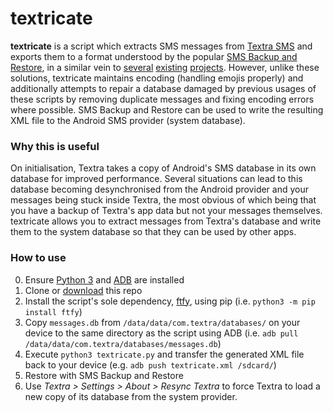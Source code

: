 # textricate
**textricate**  is a script which extracts SMS messages from [Textra SMS](https://play.google.com/store/apps/details?id=com.textra) and exports them to a format understood by the popular [SMS Backup and Restore](https://play.google.com/store/apps/details?id=com.riteshsahu.SMSBackupRestore), in a similar vein to [several](https://github.com/sync-oz/convert-textra-db-to-xml) [existing](https://codegists.com/snippet/php/textra_sms_convertphp_kaiyao_php) [projects](https://github.com/alexisph/textra_to_xml). However, unlike these solutions, textricate maintains encoding (handling emojis properly) and additionally attempts to repair a database damaged by previous usages of these scripts by removing duplicate messages and fixing encoding errors where possible. SMS Backup and Restore can be used to write the resulting XML file to the Android SMS provider (system database).

### Why this is useful

On initialisation, Textra takes a copy of Android's SMS database in its own database for improved performance. Several situations can lead to this database becoming desynchronised from the Android provider and your messages being stuck inside Textra, the most obvious of which being that you have a backup of Textra's app data but not your messages themselves. textricate allows you to extract messages from Textra's database and write them to the system database so that they can be used by other apps.

### How to use
0. Ensure [Python 3](https://realpython.com/installing-python/) and [ADB](https://www.xda-developers.com/install-adb-windows-macos-linux) are installed
1. Clone or [download](https://github.com/biqqles/textricate/archive/master.zip) this repo
2. Install the script's sole dependency, [ftfy](https://github.com/LuminosoInsight/python-ftfy), using pip (i.e. `python3 -m pip install ftfy`)
3. Copy `messages.db` from `/data/data/com.textra/databases/` on your device to the same directory as the script using ADB (i.e. `adb pull /data/data/com.textra/databases/messages.db`)
4. Execute `python3 textricate.py` and transfer the generated XML file back to your device (e.g. `adb push textricate.xml /sdcard/`)
5. Restore with SMS Backup and Restore
6. Use *Textra > Settings > About > Resync Textra* to force Textra to load a new copy of its database from the system provider.
